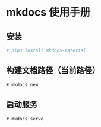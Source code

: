 # mkdocs 使用手册

## 安装
```bash
# pip3 install mkdocs-material
```

## 构建文档路径（当前路径）
```text
# mkdocs new .
```

## 启动服务
```text
# mkdocs serve
```